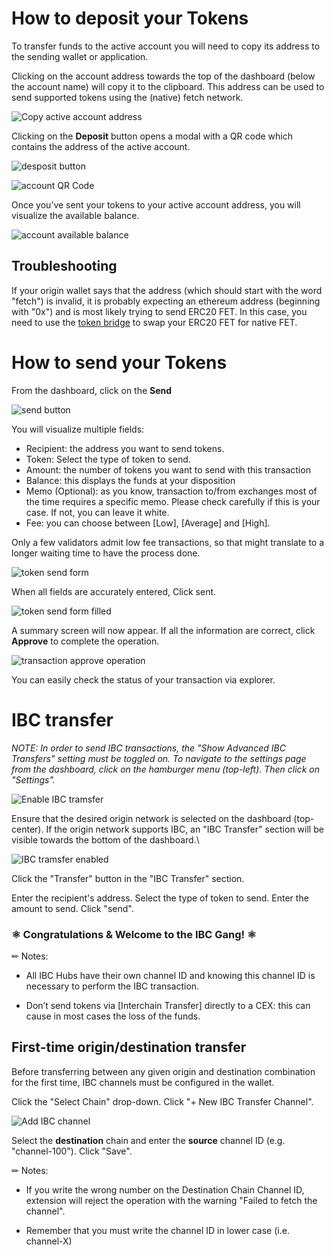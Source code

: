 # How to deposit your Tokens

To transfer funds to the active account you will need to copy its address to the sending wallet or application.

Clicking on the account address towards the top of the dashboard (below the account name) will copy it to the clipboard. This address can be used to send supported tokens using the (native) fetch network.

![Copy active account address](../../images/address_copy.jpg)

Clicking on the **Deposit** button opens a modal with a QR code which contains the address of the active account.

![desposit button](../../images/deposit.jpg)

![account QR Code](../../images/account_qr.jpg)

Once you’ve sent your tokens to your active account address, you will visualize the available balance.

![account available balance](../../images/balance.jpg)

## Troubleshooting

If your origin wallet says that the address (which should start with the word "fetch") is invalid, it is probably expecting an ethereum address (beginning with "0x") and is most likely trying to send ERC20 FET.
In this case, you need to use the [token bridge](https://token-bridge.fetch.ai/) to swap your ERC20 FET for native FET.

# How to send your Tokens

From the dashboard, click on the **Send**

![send button](../../images/send.jpg)

You will visualize multiple fields:

- Recipient: the address you want to send tokens.
- Token: Select the type of token to send.
- Amount: the number of tokens you want to send with this transaction
- Balance: this displays the funds at your disposition
- Memo (Optional): as you know, transaction to/from exchanges most of the time requires a specific memo. Please check carefully if this is your case. If not, you can leave it white.
- Fee: you can choose between [Low], [Average] and [High].

Only a few validators admit low fee transactions, so that might translate to a longer waiting time to have the process done.

![token send form](../../images/token_Send_form.jpg)

When all fields are accurately entered, Click sent. 

![token send form filled](../../images/token_send_form_filled.jpg)

A summary screen will now appear.
If all the information are correct, click **Approve** to complete the operation.

![transaction approve operation](../../images/transaction_approve.jpg)

You can easily check the status of your transaction via explorer.

# IBC transfer

_NOTE: In order to send IBC transactions, the "Show Advanced IBC Transfers" setting must be toggled on.
To navigate to the settings page from the dashboard, click on the hamburger menu (top-left).
Then click on "Settings"._

![Enable IBC tramsfer](../../images/enable_IBC_transfer.jpg)

Ensure that the desired origin network is selected on the dashboard (top-center).
If the origin network supports IBC, an "IBC Transfer" section will be visible towards the bottom of the dashboard.\

![IBC tramsfer enabled](../../images/IBC_transfer_enabled.jpg)

Click the "Transfer" button in the "IBC Transfer" section.

Enter the recipient's address.
Select the type of token to send.
Enter the amount to send.
Click "send".

### ⚛️ Congratulations & Welcome to the IBC Gang! ⚛️

✏ Notes:

- All IBC Hubs have their own channel ID and knowing this channel ID is necessary to perform the IBC transaction.

- Don’t send tokens via [Interchain Transfer] directly to a CEX: this can cause in most cases the loss of the funds.

## First-time origin/destination transfer

Before transferring between any given origin and destination combination for the first time, IBC channels must be configured in the wallet.

Click the "Select Chain" drop-down.
Click "+ New IBC Transfer Channel".

![Add IBC channel](../../images/add_IBC_channel.jpg)

Select the **destination** chain and enter the **source** channel ID (e.g. "channel-100").
Click "Save".

✏ Notes:

- If you write the wrong number on the Destination Chain Channel ID, extension will reject the operation with the warning "Failed to fetch the channel".

- Remember that you must write the channel ID in lower case (i.e. channel-X)
